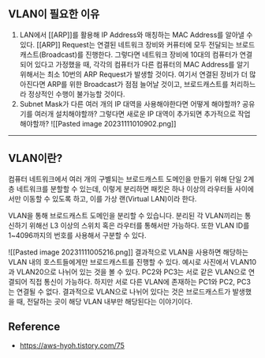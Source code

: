 ## VLAN이 필요한 이유
1. LAN에서 [[ARP]]를 활용해 IP Address와 매칭하는 MAC Address를 알아낼 수 있다.
   [[ARP]] Request는 연결된 네트워크 장비와 커퓨터에 모두 전달되는 브로드캐스트(Broadcast)를 진행한다.
   그렇다면 네트워크 장비에 10대의 컴퓨터가 연결되어 있다고 가정했을 때, 각각의 컴퓨터가 다른 컴퓨터의 MAC Address를 알기 위해서는 최소 10번의 ARP Request가 발생할 것이다.
   여기서 연결된 장비가 더 많아진다면 ARP를 위한 Broadcast가 점점 늘어날 것이고, 브로드캐스트를 처리하느라 정상적인 수행이 불가능할 것이다.
2. Subnet Mask가 다른 여러 개의 IP 대역을 사용해야한다면 어떻게 해야할까?
   공유기를 여러개 설치해야할까? 그렇다면 새로운 IP 대역이 추가되면 추가적으로 작업해야할까?
   ![[Pasted image 20231111010902.png]]

---
## VLAN이란?
컴퓨터 네트워크에서 여러 개의 구별되는 브로드캐스트 도메인을 만들기 위해 단일 2계층 네트워크를 분할할 수 있는데, 이렇게 분리하면 패킷은 하나 이상의 라우터들 사이에서만 이동할 수 있도록 하고, 이를 가상 랜(Virtual LAN)이라 한다.

VLAN을 통해 브로드캐스트 도메인을 분리할 수 있습니다.
분리된 각 VLAN끼리는 통신하기 위해선 L3 이상의 스위치 혹은 라우터를 통해서만 가능하다.
또한 VLAN ID를 1~4096까지의 번호를 사용해서 구분할 수 있다.

![[Pasted image 20231111005216.png]]
결과적으로 VLAN을 사용하면 해당하는 VLAN 내의 호스트들에게만 브로드캐스트를 진행할 수 있다.
예시로 사진에서 VLAN10과 VLAN20으로 나뉘어 있는 것을 볼 수 있다.
PC2와 PC3는 서로 같은 VLAN으로 연결되어 직접 통신이 가능하다. 하지만 서로 다른 VLAN에 존재하는 
PC1와 PC2, PC3는 연결될 수 없다.
결과적으로 VLAN으로 나뉘어 있다는 것은 브로드캐스트가 발생했을 때, 전달하는 곳이 해당 VLAN 내부만 해당된다는 이야기이다.
## Reference
- https://aws-hyoh.tistory.com/75